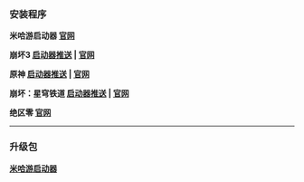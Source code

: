 ### 安装程序
**米哈游启动器 
[官网](https://hyp-webstatic.mihoyo.com/hyp-client/hyp_cn_setup_1.0.5.exe)**

**崩坏3 
[启动器推送](https://bundle.bh3.com/ptpublic/rel/20240510154245_9abkrX0asAXjH1oP/Bh3_release_1.0.5.88_update_pc.exe) | 
[官网](https://bundle.bh3.com/ptpublic/rel/20240517143159_8cppQVQ0MjuWcI8x/Bh3_release_1.0.5.88_gw_pc.exe)**

**原神 
[启动器推送](https://autopatchcn.yuanshen.com/client_app/download/launcher/20240513153024_R4Y2Siji8AadjI0Q/mihoyo/yuanshen_setup_202405121226.exe) | 
[官网](https://autopatchcn.yuanshen.com/client_app/download/launcher/20240513153024_R4Y2Siji8AadjI0Q/mihoyo/yuanshen_setup_202405121226.exe)**

**崩坏：星穹铁道 
[启动器推送](https://autopatchcn.bhsr.com/client/cn/20240510154652_0D7JL9Tu4rabfH8B/mihoyo1/StarRail_setup_1.0.5.exe) | 
[官网](https://autopatchcn.bhsr.com/client/cn/20240510154652_0D7JL9Tu4rabfH8B/gw/StarRail_setup_1.0.5.exe)**

**绝区零 
[官网](https://autopatchcn.juequling.com/package_download/op/client_app/download/20240618183950_ehxltROsR67s5q43/mktbackup2pc/ZenlessZoneZero_setup_202406181710.exe)**

---

### 升级包
**[米哈游启动器](https://hyp-webstatic.mihoyo.com/hyp-client/jGHBHlcOq1_1.0.5.88_1_1_master_pkg_bh3_cn_jGHBHlcOq1_7mihoyo_202405211825_DLqjUbKl.zip)**
